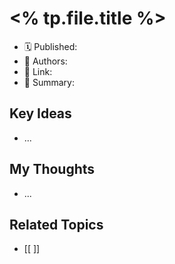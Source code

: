 # <% tp.file.title %>

- 🗓️ Published:
- 📄 Authors:
- 🔗 Link:
- 📝 Summary:

## Key Ideas
- ...

## My Thoughts
- ...

## Related Topics
- [[ ]]
